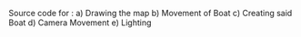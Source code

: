 Source code for :
a) Drawing the map
b) Movement of Boat
c) Creating said Boat
d) Camera Movement
e) Lighting 
